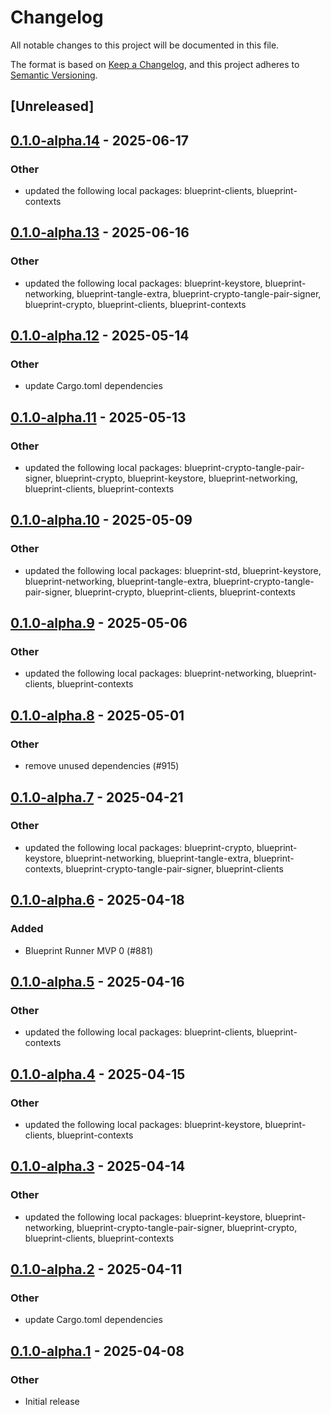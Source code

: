 # Changelog

All notable changes to this project will be documented in this file.

The format is based on [Keep a Changelog](https://keepachangelog.com/en/1.0.0/),
and this project adheres to [Semantic Versioning](https://semver.org/spec/v2.0.0.html).

## [Unreleased]

## [0.1.0-alpha.14](https://github.com/tangle-network/blueprint/compare/blueprint-chain-setup-common-v0.1.0-alpha.13...blueprint-chain-setup-common-v0.1.0-alpha.14) - 2025-06-17

### Other

- updated the following local packages: blueprint-clients, blueprint-contexts

## [0.1.0-alpha.13](https://github.com/tangle-network/blueprint/compare/blueprint-chain-setup-common-v0.1.0-alpha.12...blueprint-chain-setup-common-v0.1.0-alpha.13) - 2025-06-16

### Other

- updated the following local packages: blueprint-keystore, blueprint-networking, blueprint-tangle-extra, blueprint-crypto-tangle-pair-signer, blueprint-crypto, blueprint-clients, blueprint-contexts

## [0.1.0-alpha.12](https://github.com/tangle-network/blueprint/compare/blueprint-chain-setup-common-v0.1.0-alpha.11...blueprint-chain-setup-common-v0.1.0-alpha.12) - 2025-05-14

### Other

- update Cargo.toml dependencies

## [0.1.0-alpha.11](https://github.com/tangle-network/blueprint/compare/blueprint-chain-setup-common-v0.1.0-alpha.10...blueprint-chain-setup-common-v0.1.0-alpha.11) - 2025-05-13

### Other

- updated the following local packages: blueprint-crypto-tangle-pair-signer, blueprint-crypto, blueprint-keystore, blueprint-networking, blueprint-clients, blueprint-contexts

## [0.1.0-alpha.10](https://github.com/tangle-network/blueprint/compare/blueprint-chain-setup-common-v0.1.0-alpha.9...blueprint-chain-setup-common-v0.1.0-alpha.10) - 2025-05-09

### Other

- updated the following local packages: blueprint-std, blueprint-keystore, blueprint-networking, blueprint-tangle-extra, blueprint-crypto-tangle-pair-signer, blueprint-crypto, blueprint-clients, blueprint-contexts

## [0.1.0-alpha.9](https://github.com/tangle-network/blueprint/compare/blueprint-chain-setup-common-v0.1.0-alpha.8...blueprint-chain-setup-common-v0.1.0-alpha.9) - 2025-05-06

### Other

- updated the following local packages: blueprint-networking, blueprint-clients, blueprint-contexts

## [0.1.0-alpha.8](https://github.com/tangle-network/blueprint/compare/blueprint-chain-setup-common-v0.1.0-alpha.7...blueprint-chain-setup-common-v0.1.0-alpha.8) - 2025-05-01

### Other

- remove unused dependencies (#915)

## [0.1.0-alpha.7](https://github.com/tangle-network/blueprint/compare/blueprint-chain-setup-common-v0.1.0-alpha.6...blueprint-chain-setup-common-v0.1.0-alpha.7) - 2025-04-21

### Other

- updated the following local packages: blueprint-crypto, blueprint-keystore, blueprint-networking, blueprint-tangle-extra, blueprint-contexts, blueprint-crypto-tangle-pair-signer, blueprint-clients

## [0.1.0-alpha.6](https://github.com/tangle-network/blueprint/compare/blueprint-chain-setup-common-v0.1.0-alpha.5...blueprint-chain-setup-common-v0.1.0-alpha.6) - 2025-04-18

### Added

- Blueprint Runner MVP 0 (#881)

## [0.1.0-alpha.5](https://github.com/tangle-network/blueprint/compare/blueprint-chain-setup-common-v0.1.0-alpha.4...blueprint-chain-setup-common-v0.1.0-alpha.5) - 2025-04-16

### Other

- updated the following local packages: blueprint-clients, blueprint-contexts

## [0.1.0-alpha.4](https://github.com/tangle-network/blueprint/compare/blueprint-chain-setup-common-v0.1.0-alpha.3...blueprint-chain-setup-common-v0.1.0-alpha.4) - 2025-04-15

### Other

- updated the following local packages: blueprint-keystore, blueprint-clients, blueprint-contexts

## [0.1.0-alpha.3](https://github.com/tangle-network/blueprint/compare/blueprint-chain-setup-common-v0.1.0-alpha.2...blueprint-chain-setup-common-v0.1.0-alpha.3) - 2025-04-14

### Other

- updated the following local packages: blueprint-keystore, blueprint-networking, blueprint-crypto-tangle-pair-signer, blueprint-crypto, blueprint-clients, blueprint-contexts

## [0.1.0-alpha.2](https://github.com/tangle-network/blueprint/compare/blueprint-chain-setup-common-v0.1.0-alpha.1...blueprint-chain-setup-common-v0.1.0-alpha.2) - 2025-04-11

### Other

- update Cargo.toml dependencies

## [0.1.0-alpha.1](https://github.com/tangle-network/blueprint/releases/tag/blueprint-chain-setup-common-v0.1.0-alpha.1) - 2025-04-08

### Other

- Initial release
